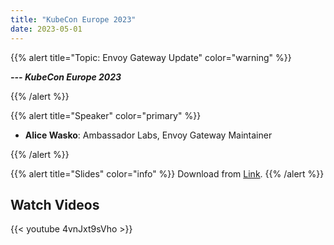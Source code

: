 ```yaml
---
title: "KubeCon Europe 2023"
date: 2023-05-01
---
```


{{% alert title="Topic: Envoy Gateway Update" color="warning" %}}

***--- KubeCon Europe 2023***

{{% /alert %}}

{{% alert title="Speaker" color="primary" %}}

+ **Alice Wasko**: Ambassador Labs, Envoy Gateway Maintainer

{{% /alert %}}

{{% alert title="Slides" color="info" %}}
Download from [Link](https://static.sched.com/hosted_files/kccnceu2023/58/Kubecon_EU_2023_Envoy_Gateway_Update.pptx).
{{% /alert %}}

## Watch Videos

{{< youtube 4vnJxt9sVho >}}
